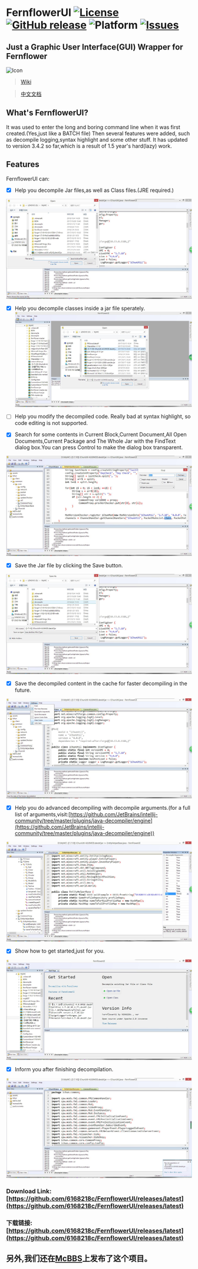 ﻿# FernflowerUI [![License](https://img.shields.io/github/license/6168218c/FernflowerUI.svg)](https://github.com/6168218c/FernflowerUI/blob/MFC/LICENSE) [![GitHub release](https://img.shields.io/github/release/6168218c/FernflowerUI.svg)](https://github.com/6168218c/FernflowerUI/releases/latest) ![Platform](https://img.shields.io/badge/platform-windows-orange.svg)  [![Issues](https://img.shields.io/github/issues/6168218c/FernflowerUI.svg)](https://github.com/6168218c/FernflowerUI/issues)
## Just a Graphic User Interface(GUI) Wrapper for Fernflower

![Icon](https://raw.githubusercontent.com/6168218c/FernflowerUI/MFC/FernflowerUI_MFC/UsingImages/FernFlowerUI_MFC.ico)

>[Wiki](https://github.com/6168218c/FernflowerUI/wiki)

>[中文文档](https://github.com/6168218c/FernflowerUI/wiki/%E4%B8%BB%E9%A1%B5)

## What's FernflowerUI?
It was used to enter the long and boring command line when it was first created.(Yes,just like a BATCH file)
Then several features were added, such as decompile logging,syntax highlight and some other stuff.
It has updated to version 3.4.2 so far,which is a result of 1.5 year's hard(lazy) work.

## Features
FernflowerUI can:

- [x] Help you decompile Jar files,as well as Class files.(JRE required.)

![Image](https://raw.githubusercontent.com/6168218c/FernflowerUI/MFC/FernflowerUI_MFC/UsingImages/OpenFile.jpg)

- [x] Help you decompile classes inside a jar file sperately.
![Image](https://raw.githubusercontent.com/6168218c/FernflowerUI/MFC/FernflowerUI_MFC/UsingImages/DecompInsideJar.jpg)

- [ ] Help you modify the decompiled code.
Really bad at syntax highlight, so code editing is not supported.

- [x] Search for some contents in Current Block,Current Document,All Open Documents,Current Package and The Whole Jar with the FindText dialog box.You can press Control to make the dialog box transparent.

![Image](https://raw.githubusercontent.com/6168218c/FernflowerUI/MFC/FernflowerUI_MFC/UsingImages/FindText.jpg)

- [x] Save the Jar file by clicking the Save button.

![Image](https://raw.githubusercontent.com/6168218c/FernflowerUI/MFC/FernflowerUI_MFC/UsingImages/SaveJar.jpg)

- [x] Save the decompiled content in the cache for faster decompiling in the future.

![Image](https://raw.githubusercontent.com/6168218c/FernflowerUI/MFC/FernflowerUI_MFC/UsingImages/Cache.jpg)

- [x] Help you do advanced decompiling with decompile arguments.(for a full list of arguments,visit:[https://github.com/JetBrains/intellij-community/tree/master/plugins/java-decompiler/engine](https://github.com/JetBrains/intellij-community/tree/master/plugins/java-decompiler/engine))

![Image](https://raw.githubusercontent.com/6168218c/FernflowerUI/MFC/FernflowerUI_MFC/UsingImages/ViewUpdate.jpg)


- [x] Show how to get started,just for you.

![Image](https://raw.githubusercontent.com/6168218c/FernflowerUI/MFC/FernflowerUI_MFC/UsingImages/StartPage.jpg)

- [x] Inform you after finishing decompilation.

![Image](https://raw.githubusercontent.com/6168218c/FernflowerUI/MFC/FernflowerUI_MFC/UsingImages/DesktopAlert.jpg)


### Download Link:[https://github.com/6168218c/FernflowerUI/releases/latest](https://github.com/6168218c/FernflowerUI/releases/latest)
### 下载链接:[https://github.com/6168218c/FernflowerUI/releases/latest](https://github.com/6168218c/FernflowerUI/releases/latest)

## 另外,我们还在[McBBS](http://www.mcbbs.net/thread-773809-1-1.html)上发布了这个项目。
